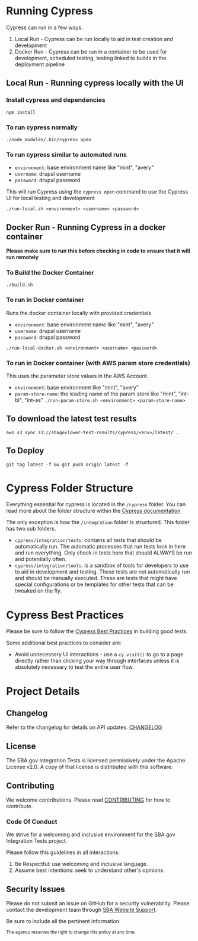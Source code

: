 # Running Cypress
Cypress can run in a few ways.  

1. Local Run - Cypress can be run locally to aid in test creation and development
1. Docker Run - Cypress can be run in a container to be used for development, scheduled testing, testing linked to builds in the deployment pipeline

## Local Run - Running cypress locally with the UI

### Install cypress and dependencies

`npm install`

### To run cypress normally
`./node_modules/.bin/cypress open`

### To run cypress similar to automated runs
* `environment`: base environment name like "mint", "avery"
* `username`: drupal username
* `password`: drupal password

This will run Cypress using the `cypress open` command to use the Cypress UI for local testing and development

`./run-local.sh <environment> <username> <password>`

## Docker Run - Running Cypress in a docker container
**Please make sure to run this before checking in code to ensure that it will run remotely**
### To Build the Docker Container
`./build.sh`

### To run in Docker container
Runs the docker container locally with provided credentials
* `environment`: base environment name like "mint", "avery"
* `username`: drupal username
* `password`: drupal password


`./run-local-docker.sh <environment> <username> <password>`

### To run in Docker container (with AWS param store credentials)

This uses the parameter store values in the AWS Account. 

* `environment`: base environment like "mint", "avery"
* `param-store-name`: the leading name of the param store like "mint", "int-bl", "int-as"
`./run-param-store.sh <environment> <param-store-name>`


## To download the latest test results
`aws s3 sync s3://sbagovlower-test-results/cypress/<env>/latest/ .`

## To Deploy
`git tag latest -f && git push origin latest -f`

# Cypress Folder Structure
Everything essential for cypress is located in the `/cypress` folder.  You can read more about the folder structure within the [Cypress documentation](https://docs.cypress.io/guides/core-concepts/writing-and-organizing-tests.html#Folder-Structure)

The only exception is how the `/integration` folder is structured.  This folder has two sub folders.
* `cypress/integration/tests`: contains all tests that should be automatically run.  The automatic processes that run tests look in here and run everything.  Only check in tests here that should ALWAYS be run and potentially often.
* `cypress/integration/tools`: Is a sandbox of tools for developers to use to aid in development and testing.  These tests are not automatically run and should be manually executed.  These are tests that might have special configurations or be templates for other tests that can be tweaked on the fly.

# Cypress Best Practices
Please be sure to follow the [Cypress Best Practices](https://docs.cypress.io/guides/references/best-practices.html) in building good tests.

Some additional best practices to consider are:
* Avoid unnecessary UI interactions - use a `cy.visit()` to go to a page directly rather than clicking your way through interfaces unless it is absolutely necessary to test the entire user flow.

# Project Details

## Changelog
Refer to the changelog for details on API updates. [CHANGELOG](CHANGELOG.md)

## License
The SBA.gov Integration Tests is licensed permissively under the Apache License v2.0.
A copy of that license is distributed with this software.

## Contributing
We welcome contributions. Please read [CONTRIBUTING](CONTRIBUTING.md) for how to contribute.

### Code Of Conduct

We strive for a welcoming and inclusive environment for the SBA.gov Integration Tests project.

Please follow this guidelines in all interactions:

1. Be Respectful: use welcoming and inclusive language.
2. Assume best intentions: seek to understand other's opinions.

## Security Issues
Please do not submit an issue on GitHub for a security vulnerability. Please contact the development team through [SBA Website Support](mailto:support@us-sba.atlassian.net).

Be sure to include all the pertinent information.

<sub>The agency reserves the right to change this policy at any time.</sub>